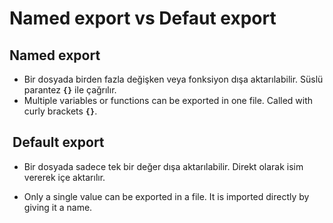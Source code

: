 # Named export vs Defaut export

## Named export

- Bir dosyada birden fazla değişken veya fonksiyon dışa aktarılabilir. Süslü parantez **`{}`** ile çağrılır.
- Multiple variables or functions can be exported in one file. Called with curly brackets **`{}`**.

##  Default export

- Bir dosyada sadece tek bir değer dışa aktarılabilir. Direkt olarak isim vererek içe aktarılır.

- Only a single value can be exported in a file. It is imported directly by giving it a name.
